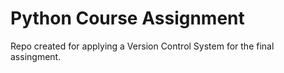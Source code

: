 # Python Course Assignment

Repo created for applying a Version Control System for the final assingment.
